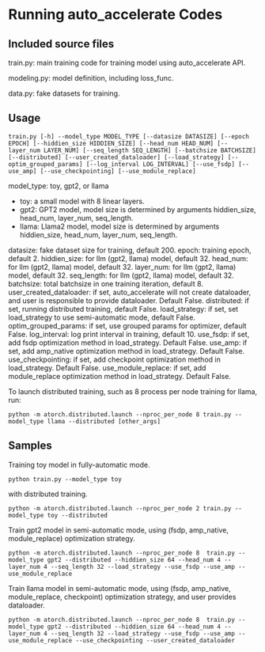 # Running auto_accelerate Codes

## Included source files

train.py: main training code for training model using auto_accelerate API.

modeling.py: model definition, including loss_func.

data.py: fake datasets for training.


## Usage

```
train.py [-h] --model_type MODEL_TYPE [--datasize DATASIZE] [--epoch EPOCH] [--hiddien_size HIDDIEN_SIZE] [--head_num HEAD_NUM] [--layer_num LAYER_NUM] [--seq_length SEQ_LENGTH] [--batchsize BATCHSIZE] [--distributed] [--user_created_dataloader] [--load_strategy] [--optim_grouped_params] [--log_interval LOG_INTERVAL] [--use_fsdp] [--use_amp] [--use_checkpointing] [--use_module_replace]
```

model_type: toy, gpt2, or llama


- toy: a small model with 8 linear layers.
- gpt2: GPT2 model, model size is determined by arguments hiddien_size, head_num, layer_num, seq_length.
- llama: Llama2 model, model size is determined by arguments hiddien_size, head_num, layer_num, seq_length.

datasize: fake dataset size for training, default 200.
epoch: training epoch, default 2.
hiddien_size: for llm (gpt2, llama) model, default 32.
head_num: for llm (gpt2, llama) model, default 32.
layer_num: for llm (gpt2, llama) model, default 32.
seq_length: for llm (gpt2, llama) model, default 32.
batchsize: total batchsize in one training iteration, default 8.
user_created_dataloader: if set, auto_accelerate will not create dataloader, and user is responsible to provide dataloader. Default False.
distributed: if set, running distributed training, default False.
load_strategy: if set, set load_strategy to use semi-automatic mode, default False.
optim_grouped_params: if set, use grouped params for optimizer, default False.
log_interval: log print interval in training, default 10.
use_fsdp: if set, add fsdp optimization method in load_strategy. Default False.
use_amp: if set, add amp_native optimization method in load_strategy. Default False.
use_checkpointing: if set, add checkpoint optimization method in load_strategy. Default False.
use_module_replace: if set, add module_replace optimization method in load_strategy. Default False.

To launch distributed training, such as 8 process per node training for llama,  run:

```
python -m atorch.distributed.launch --nproc_per_node 8 train.py --model_type llama --distributed [other_args]
```

## Samples

Training toy model in fully-automatic mode.
```
python train.py --model_type toy
```
with distributed training.

```
python -m atorch.distributed.launch --nproc_per_node 2 train.py --model_type toy --distributed
```

Train gpt2 model in semi-automatic mode, using (fsdp, amp_native, module_replace) optimization strategy.

```
python -m atorch.distributed.launch --nproc_per_node 8  train.py --model_type gpt2 --distributed --hiddien_size 64 --head_num 4 --layer_num 4 --seq_length 32 --load_strategy --use_fsdp --use_amp --use_module_replace
```

Train llama model in semi-automatic mode, using (fsdp, amp_native, module_replace, checkpoint) optimization strategy, and user provides dataloader.
```
python -m atorch.distributed.launch --nproc_per_node 8  train.py --model_type gpt2 --distributed --hiddien_size 64 --head_num 4 --layer_num 4 --seq_length 32 --load_strategy --use_fsdp --use_amp --use_module_replace --use_checkpointing --user_created_dataloader
```
